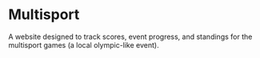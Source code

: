 # Multisport

A website designed to track scores, event progress, and standings for the multisport games (a local olympic-like event). 


